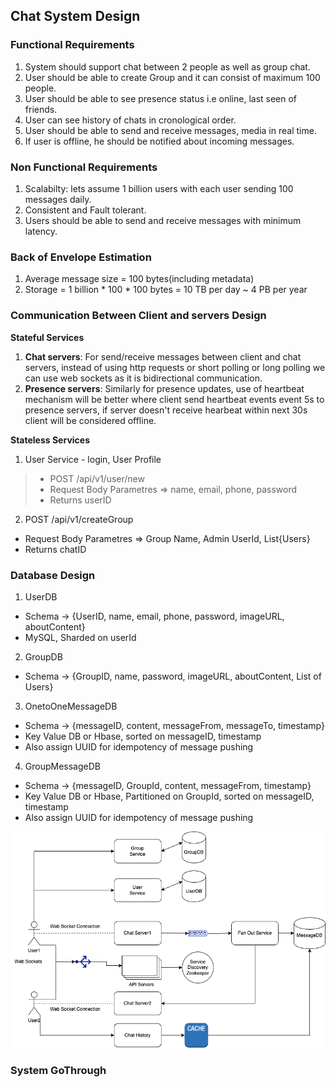 ## Chat System Design

### Functional Requirements
1. System should support chat between 2 people as well as group chat.
2. User should be able to create Group and it can consist of maximum 100 people.
3. User should be able to see presence status i.e online, last seen of friends.
4. User can see history of chats in cronological order.
5. User should be able to send and receive messages, media in real time.
6. If user is offline, he should be notified about incoming messages.

### Non Functional Requirements
1. Scalabilty: lets assume 1 billion users with each user sending 100 messages daily.
2. Consistent and Fault tolerant.
3. Users should be able to send and receive messages with minimum latency.

### Back of Envelope Estimation
1. Average message size = 100 bytes(including metadata)
2. Storage = 1 billion * 100 * 100 bytes = 10 TB per day ~ 4 PB per year

### Communication Between Client and servers Design
**Stateful Services** 
1. **Chat servers**: For send/receive messages between client and chat servers, instead of using http requests or short polling or long polling we can use web sockets as it is bidirectional communication.
2. **Presence servers**: Similarly for presence updates, use of heartbeat mechanism will be better where client send heartbeat events event 5s to presence servers, if server doesn't receive hearbeat within next 30s client will be considered offline.

**Stateless Services**
1. User Service - login, User Profile
> - POST /api/v1/user/new
> - Request Body Parametres => name, email, phone, password
> - Returns userID

2. POST /api/v1/createGroup
- Request Body Parametres => Group Name, Admin UserId, List{Users}
- Returns chatID

### Database Design
1. UserDB
- Schema -> {UserID, name, email, phone, password, imageURL, aboutContent}
- MySQL, Sharded on userId

2. GroupDB
- Schema -> {GroupID, name, password, imageURL, aboutContent, List of Users}

3. OnetoOneMessageDB
- Schema -> {messageID, content, messageFrom, messageTo, timestamp}
- Key Value DB or Hbase, sorted on messageID, timestamp
- Also assign UUID for idempotency of message pushing

4. GroupMessageDB
- Schema -> {messageID, GroupId, content, messageFrom, timestamp}
- Key Value DB or Hbase, Partitioned on GroupId, sorted on messageID, timestamp
- Also assign UUID for idempotency of message pushing

![Design](./images/ChatSystem.png)

### System GoThrough


